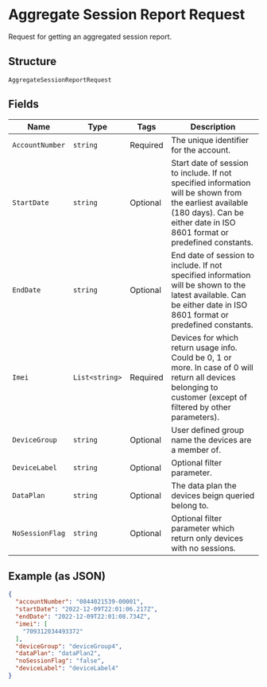 
# Aggregate Session Report Request

Request for getting an aggregated session report.

## Structure

`AggregateSessionReportRequest`

## Fields

| Name | Type | Tags | Description |
|  --- | --- | --- | --- |
| `AccountNumber` | `string` | Required | The unique identifier for the account. |
| `StartDate` | `string` | Optional | Start date of session to include. If not specified  information will be shown from the earliest available (180 days). Can be either date in ISO 8601 format or predefined constants. |
| `EndDate` | `string` | Optional | End date of session to include. If not specified  information will be shown to the latest available. Can be either date in ISO 8601 format or predefined constants. |
| `Imei` | `List<string>` | Required | Devices for which return usage info. Could be 0, 1 or more. In case of 0 will return all devices belonging to customer (except of filtered by other parameters). |
| `DeviceGroup` | `string` | Optional | User defined group name the devices are a member of. |
| `DeviceLabel` | `string` | Optional | Optional filter parameter. |
| `DataPlan` | `string` | Optional | The data plan the devices beign queried belong to. |
| `NoSessionFlag` | `string` | Optional | Optional filter parameter which return only devices with no sessions. |

## Example (as JSON)

```json
{
  "accountNumber": "0844021539-00001",
  "startDate": "2022-12-09T22:01:06.217Z",
  "endDate": "2022-12-09T22:01:08.734Z",
  "imei": [
    "709312034493372"
  ],
  "deviceGroup": "deviceGroup4",
  "dataPlan": "dataPlan2",
  "noSessionFlag": "false",
  "deviceLabel": "deviceLabel4"
}
```

